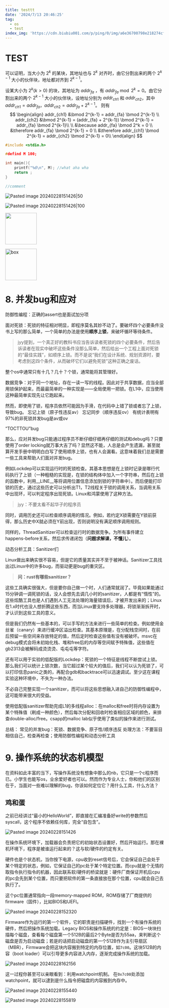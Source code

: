 ```yaml
---
title: testtt
date: '2024/7/13 20:46:25'
tag:
  - os
  - test
index_img: 'https://cdn.biubiu001.com/p/ping/0/img/a6e36700798e218274cf36992759d4d8.jpeg'
---
```


# TEST

可以证明，当大小为 $2^k$ 的某块，其地址也与 $2^k$ 对齐时，由它分割出来的两个 $2^{k-1}$ 大小的伙伴块，地址都对齐到 $2^{k-1}$。

设某大小为 $2^k(k>0)$ 的块，其地址为 $addr_{fa}$ ，有 $addr_{fa} \bmod 2^k = 0$。由它分割出来的两个 $2^{k-1}$ 大小的伙伴块，设地址分别为 $addr_{ch1}$ 和 $addr_{ch2}$，其中 $addr_{ch1} = addr_{fa}$，$addr_{ch2} = addr_{fa} + 2^{k-1}$。
则有
$$
\begin{align}
addr_{ch1} &\bmod 2^{k-1} = addr_{fa} \bmod 2^{k-1} \\
addr_{ch2} &\bmod 2^{k-1} = (addr_{fa} + 2^{k-1}) \bmod 2^{k-1} = addr_{fa} \bmod 2^{k-1}\\
\\
&\because addr_{fa} \bmod 2^k = 0 \\
&\therefore addr_{fa} \bmod 2^{k-1} = 0 \\
&\therefore addr_{ch1} \bmod 2^{k-1} = addr_{ch2} \bmod 2^{k-1} = 0\\
\end{align}
$$


```c
#include <stdio.h>

#defind M 100;

int main(){
    printf("%d\n", M); //what aha wha
    return ;
}

//comment

```


![Pasted image 20240228151426|50](https://cdn.biubiu001.com/p/ping/0/img/a6e36700798e218274cf36992759d4d8.jpeg)


![Pasted image 20240228151426|100](https://cdn.biubiu001.com/p/ping/0/img/a6e36700798e218274cf36992759d4d8.jpeg)


<img src="https://cdn.biubiu001.com/p/ping/0/img/a6e36700798e218274cf36992759d4d8.jpeg" width="100">


![box](https://cdn.biubiu001.com/p/ping/0/img/a6e36700798e218274cf36992759d4d8.jpeg)

<style>
	img[alt="box"]{
		width:100px
	}
</style>


# 8. 并发bug和应对


防御性编程：正确的assert也是面试加分项

面对死锁：死锁的特征相对明显，即程序莫名其妙不动了。要破坏四个必要条件没书上写的那么简单，一个简单的办法是使用**顺序上锁**，来破坏循环等待条件。

>jyy提到，一个真正好的教科书应当告诉读者死锁的四个必要条件，然后告诉读者在现实中破坏这些条件没那么简单，然后给出一个工程上面对死锁的“最佳实践”，如顺序上锁。而不是说“我们在设计系统、规划资源时，要考虑到这四个条件，从而破坏它们以避免死锁”这种正确之废话。

整个os中通常只有十几？几十？个锁，通常能将其管理好。

数据竞争：对于同一个地址，存在一读一写的线程。因此对于共享数据，应当全部用锁保护起来，而最最简单的一种实现是——全局使用一把锁。在L1中，应当使用这种最简单实现先让它跑起来。

然而，即使用了锁，程序员依然可能因为手滑，在代码中上错了锁或者忘了上锁，导致bug。
忘记上锁（原子性违反av）
忘记同步（顺序违反ov）
有统计表明有97%的非死锁并发bug是av或ov

“TOCTTOU”bug

那么，应对并发bug只能通过程序员不断仔细仔细再仔细的测试和debug吗？只要使用了order locking就万事大吉了吗？显然这不能，人总是会产生遗漏，甚至就算开发手册中明明白白写了使用顺序上锁，也有人会漏看。这意味着我们总是需要一些工具来帮助人们面对并发bug。

例如Lockdep可以实现运行时的死锁检查。其基本思想是在上锁时记录是哪行代码执行了上锁（一种粗糙的实现是，在锁的结构体中加入一个字符串，然后在上锁的函数中，利用__LINE__等将调用位置信息添加到锁的字符串中）。而后便能打印锁的历史，通过这些历史可以分析出T1，T2线程关于锁的调用关系，当调用关系中出现环，可以判定程序出现死锁。Linux和鸿蒙使用了这种方法。

>jyy：不要太看不起华子的程序员

同时，调用历史还可以检查顺序调用的情况。例如，若约定X锁需要在Y锁前获得，那么历史中X就必须在Y前出现，否则说明没有满足顺序调用规则。

同样的，ThreadSanitizer可以检查运行时的数据竞争。为所有事件建立happens-before关系，然后求传递闭包（**问题求解课，不懂儿**）。


动态分析工具：Sanitizer们

Linux做出来确实很不容易，但是它的质量其实并不至于被神话。Sanitizer工具找出过Linux中的许多bug，而驱动更是bug的重灾区。

>**问：rust有哪些sanitizer？**

这些工具确实很强大，但是要你自己做一个时，人们通常就润了。毕竟如果能通过15分钟调一调死锁的话，没人会想先去调几小时的sanitizer，人都是有“惰性”的。这些炫酷工具也是人们遇到人工无法处理的海量错误后，才被开发出来的；Linux在1.x时代也没人想折腾这些东西，而当Linux要支持多处理器，将锁渐渐拆开时，才认识到这些工具的意义。

但是我们仍然有一些基本的，可以手写的方法来进行一些简单的检查。例如使用金丝雀（canary）来进行缓冲区溢出检查。其基本原理是，在分配栈空间时，在前后预留一些空间来存放特定的值，然后定时检查这些值有没有被破坏。msvc在debug模式会将未初始化栈、堆和free后的内存等空间赋予特殊值，这些值在gb2313会被解码成烫烫烫、屯屯屯等字符。

还有可以用于实验的低配版的Lockdep：死锁的一个特征是线程不断尝试上锁。那么我们可以统计上锁次数，当它超过某个较大的值后，我们可以认为死锁了，可以打印信息panic之类的，再配合gdb和backtrace可以迅速调试。至少这在课程实验这种环境中，不失为一种办法。

不必自己完整实现一个sanitizer，而可以将这些思想融入进自己的防御性编程中，这可能带来很大的受益。

使用低配版sanitizer帮助完成L1的多线程alloc：在malloc和free时将内存设置为某个特殊值（刷成一种颜色），然后每次分配和回收时检查相应区域的颜色，来排查double-alloc/free。csapp的malloc lab似乎使用了类似的操作来进行测试。

总结：
常见的并发bug：死锁、数据竞争、原子性/顺序违反
处理方法：不要盲目相信自己，检查再检查；使用防御性编程和动态分析工具




# 9. 操作系统的状态机模型

在资料如此丰富的当下，写操作系统没有想象中那么的nb，它只是一个c程序而已。小学生也能写os，业余爱好者也可以。然而作为专业人士，你和他们的区别在于，当面对一些难以理解的bug，你该如何定位它？用什么工具，什么方法？

## 鸡和蛋

之前已经讲过“最小的HelloWorld”，即直接在汇编准备好write的参数然后syscall，这个程序不依赖任何库，完全“自包含”。

![Pasted image 20240228151426](http://img.chohee.top/blog/image-20240228202829022-03b273.png)

在操作系统环境下，加载器会负责把它的初始状态设置好，然后开始运行。那在裸机环境下，程序是被谁运行起来的？这与软/硬件的约定有关。

硬件也是个状态机，当你按下电源，cpu收到reset信号后，它会保证自己会处于某个特定的状态，例如，它保证自己的pc处于某个特定位置。而cpu就是个无情的取指令执行指令的机器，因此联系软/硬件的桥梁就是：硬件厂商保证开机后cpu的pc会先到某个位置，而只要把软件的第一条直接放在那个位置，cpu就会自己去执行了。

这个pc位置通常指向一段memory-mapped ROM，ROM存储了厂商提供的firmware（固件），比如BIOS和UEFI。

![Pasted image 20240228152320](http://img.chohee.top/blog/image-20240228202829022-01df6c.png)

Firmware作为运行的第一个软件，它的职责是扫描硬件，找到一个有操作系统的硬件，然后把操作系统加载。Legacy BIOS和操作系统的约定是：BIOS一块块扫描每个磁盘，查看每个磁盘第一个512B的最后2个Byte是否为55aa，来判断这个磁盘是否为启动磁盘；若是的话把启动磁盘的第一个512B作为主引导扇区（MBR），Firmware会把这块内容搬到特定的内存位置，如``7c00``。这块512B的内容（boot loader）可以引导更多内容进入内存，逐渐完成操作系统的加载。

![Pasted image 20240228162156](http://img.chohee.top/blog/image-20240228202829022-beb593.png)

这一过程你甚至可以亲眼看到：利用watchpoint机制。
在``0x7c00``处添加watchpoint，就可以逮到是什么指令把磁盘的内容搬到内存中。

![Pasted image 20240228155440](http://img.chohee.top/blog/image-20240228202829022-64f7ad.png)

![Pasted image 20240228155819](http://img.chohee.top/blog/image-20240228202829022-c69200.png)


